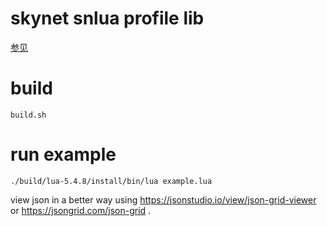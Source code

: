 # skynet snlua profile lib

[参见](https://github.com/lsg2020/skynet/commit/4ace42e80814abfff6b8e64335061a206c674f96)


# build

```
build.sh
```


# run example

```
./build/lua-5.4.8/install/bin/lua example.lua
```

view json in a better way using https://jsonstudio.io/view/json-grid-viewer or https://jsongrid.com/json-grid .